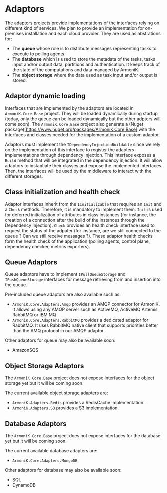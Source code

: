 # Adaptors

The adaptors projects provide implementations of the interfaces relying on different kind of services.
We plan to provide an implementation for on-premises installation and each cloud provider.
They are used as abstrations for:

- The **queue** whose role is to distribute messages representing tasks to execute to polling agents.
- The **database** which is used to store the metadata of the tasks, tasks input and/or output data, partitions and authentication.
It keeps track of the state of the computations and data managed by ArmoniK.
- The **object storage** where the data used as task input and/or output is stored.

## Adaptor dynamic loading

Interfaces that are implemented by the adaptors are located in `ArmoniK.Core.Base` project.
They will be loaded dynamically during startup (today, only the queue can be loaded dynamically but the other adpters will come soon).
The `ArmoniK.Core.Base` project also generate a (Nuget package)[https://www.nuget.org/packages/ArmoniK.Core.Base] with the interfaces and classes needed for the implementation of a custom adaptor.

Adaptors must implement the `IDependencyInjectionBuildable` since we rely on the implementation of this interface to register the adapters implementations through dependency injection.
This interface exposes a `Build` method that will be integrated in the dependency injection.
It will allow adaptors to instantiate their classes and expose the implemented interfaces.
Then, the interfaces will be used by the middleware to interact with the different storages.

## Class initialization and health check

Adaptor interfaces inherit from the `IInitializable` that requires an `Init` and a `Check` methods.
Therefore, it is mandatory to implement them.
`Init` is used for deferred initialization of attributes in class instances (for instance, the creation of a connection after the build of the instances through the Dependency Injection).
`Check` provides an health check interface used to request the status of the adpater (for instance, are we still connected to the queue ? Can we still receive messages ?).
These adaptor health checks form the health check of the application (polling agents, control plane, dependency checker, metrics exporters).

## Queue Adaptors

Queue adaptors have to implement `IPullQueueStorage` and `IPushQueueStorage` interfaces for message retrieving from and insertion into the queue.

Pre-included queue adaptors are also available such as:

- `ArmoniK.Core.Adapters.Amqp` provides an AMQP connector for ArmoniK.
It allows using any AMQP server such as ActiveMQ, ActiveMQ Artemis, RabbitMQ or IBM MQ
- `ArmoniK.Core.Adapters.RabbitMQ` provides a dedicated adaptor for RabbitMQ.
It uses RabbitMQ native client that supports priorities better than the AMQ protocol in our AMQP adaptor.

Other adaptors for queue may also be available soon:

- AmazonSQS

## Object Storage Adaptors

The `ArmoniK.Core.Base` project does not expose interfaces for the object storage yet but it will be coming soon.

The current available object storage adapters are:

- `ArmoniK.Adapters.Redis` provides a RedisCache implementation.
- `ArmoniK.Adapters.S3` provides a S3 implementation.

## Database Adaptors

The `ArmoniK.Core.Base` project does not expose interfaces for the database yet but it will be coming soon.

The current available database adapters are:

- `ArmoniK.Core.Adapters.MongoDB`

Other adaptors for database may also be available soon:

- SQL
- DynamoDB





